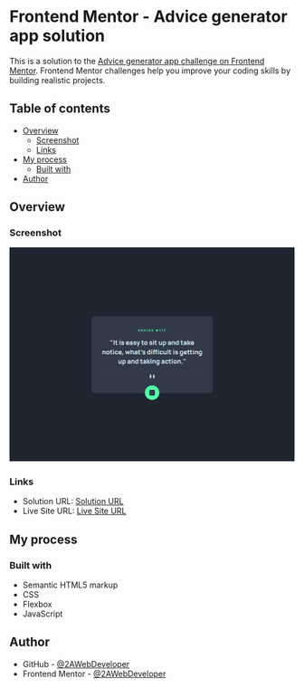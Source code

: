 # Frontend Mentor - Advice generator app solution

This is a solution to the [Advice generator app challenge on Frontend Mentor](https://www.frontendmentor.io/challenges/advice-generator-app-QdUG-13db). Frontend Mentor challenges help you improve your coding skills by building realistic projects.

## Table of contents

- [Overview](#overview)
  - [Screenshot](#screenshot)
  - [Links](#links)
- [My process](#my-process)
  - [Built with](#built-with)
- [Author](#author)

## Overview

### Screenshot

![advice-generator-app](https://raw.githubusercontent.com/2AWebDeveloper/advice-generator-app/refs/heads/main/assets/images/screenshot.png)

### Links

- Solution URL: [Solution URL](https://github.com/2AWebDeveloper/advice-generator-app)
- Live Site URL: [Live Site URL](https://2awebdeveloper.github.io/advice-generator-app/)

## My process

### Built with

- Semantic HTML5 markup
- CSS
- Flexbox
- JavaScript

## Author

- GitHub - [@2AWebDeveloper](https://github.com/2AWebDeveloper)
- Frontend Mentor - [@2AWebDeveloper](https://www.frontendmentor.io/profile/2AWebDeveloper)
